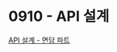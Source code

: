 # 0910 - API 설계

[API 설계 - 면담 파트](https://www.notion.so/ciao-m/API-ec570c823a334f43b7ac7c549114db35?pvs=4)